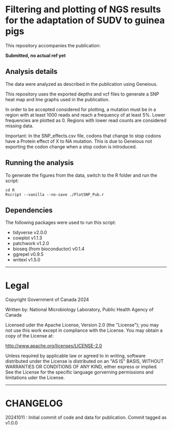 # Filtering and plotting of NGS results for the adaptation of SUDV to guinea pigs

This repository accompanies the publication:

**Submitted, no actual ref yet**

## Analysis details

The data were analyzed as described in the publication using Geneious.

This repository uses the exported depths and vcf files to generate a SNP heat map
and line graphs used in the publication.

In order to be accepted considered for plotting, a mutation must be in a region
with at least 1000 reads and reach a frequency of at least 5%.
Lower frequencies are plotted as 0.
Regions with lower read counts are considered missing data.

Important: In the SNP_effects.csv file, codons that change to stop codons have a Protein effect of X to NA mutation.
This is due to Geneious not exporting the codon change when a stop codon is introduced.

## Running the analysis

To generate the figures from the data, switch to the R folder and run the script:

```
cd R
Rscript --vanilla --no-save ./PlotSNP_Pub.r
``` 

## Dependencies

The following packages were used to run this script:

 * tidyverse  v2.0.0
 * cowplot  v1.1.3
 * patchwork  v1.2.0
 * bioseq (from bioconductor) v0.1.4
 * ggrepel  v0.9.5
 * writexl  v1.5.0

--------

# Legal

Copyright Government of Canada 2024

Written by: National Microbiology Laboratory, Public Health Agency of Canada

Licensed uder the Apache License, Version 2.0 (the "License"); you may not use this work except in compliance with the License. You may obtain a copy of the License at:

http://www.apache.org/licenses/LICENSE-2.0

Unless required by applicable law or agreed to in writing, software distributed under the License is distributed on an "AS IS" BASIS, WITHOUT WARRANTIES OR CONDITIONS OF ANY KIND, either express or implied. See the License for the specific language gorverning permissions and limitations uder the License.

--------

# CHANGELOG

20241011 : Initial commit of code and data for publication. Commit tagged as v1.0.0